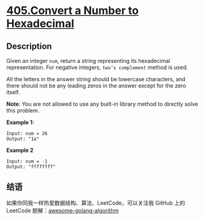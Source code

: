 # [405.Convert a Number to Hexadecimal][title]

## Description
Given an integer `num`, return a string representing its hexadecimal representation. For negative integers, `two’s complement` method is used.

All the letters in the answer string should be lowercase characters, and there should not be any leading zeros in the answer except for the zero itself.

**Note**: You are not allowed to use any built-in library method to directly solve this problem.

**Example 1:**

```
Input: num = 26
Output: "1a"
```

**Example 2**

```
Input: num = -1
Output: "ffffffff"
```

## 结语

如果你同我一样热爱数据结构、算法、LeetCode，可以关注我 GitHub 上的 LeetCode 题解：[awesome-golang-algorithm][me]

[title]: https://leetcode.com/problems/convert-a-number-to-hexadecimal/
[me]: https://github.com/Golang-Solutions/awesome-golang-algorithm
